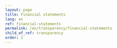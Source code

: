 ```yaml
---
layout: page
title: Financial statements
lang: en
ref: financial-statements
permalink: /en/transparency/financial-statements
child_of_ref: transparency
order: 2
---
```

